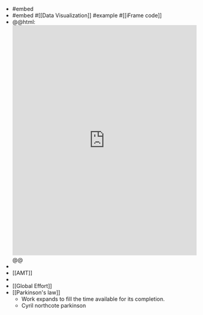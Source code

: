 - #embed
- #embed #[[Data Visualization]] #example #[[iFrame code]]
- @@html: <iframe src="https://ourworldindata.org/explorers/air-pollution?uniformYAxis=0&Pollutant=All+pollutants&Fuel=From+all+fuels+%28Total%29&Per+capita=false&country=USA~CHN~IND~GBR~DEU&hideControls=true" loading="lazy" style="width: 100%; height: 600px; border: 0px none;"></iframe>@@
-
- [[AMT]]
-
- [[Global Effort]]
- [[Parkinson's law]]
	- Work expands to fill the time available for its completion.
	- Cyril northcote parkinson